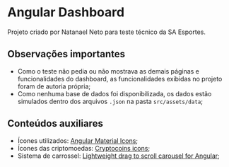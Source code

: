 # Angular Dashboard

Projeto criado por Natanael Neto para teste técnico da SA Esportes.

## Observações importantes

- Como o teste não pedia ou não mostrava as demais páginas e funcionalidades do dashboard, as funcionalidades exibidas no projeto foram de autoria própria;
- Como nenhuma base de dados foi disponibilizada, os dados estão simulados dentro dos arquivos `.json` na pasta `src/assets/data`;

## Conteúdos auxiliares

- Ícones utilizados: [Angular Material Icons](https://material.angular.io/components/icon/overview);
- Ícones das criptomoedas: [Cryptocoins icons](https://www.npmjs.com/package/cryptocoins-icons);
- Sistema de carrossel: [Lightweight drag to scroll carousel for Angular](https://morioh.com/p/645309f2530e);
